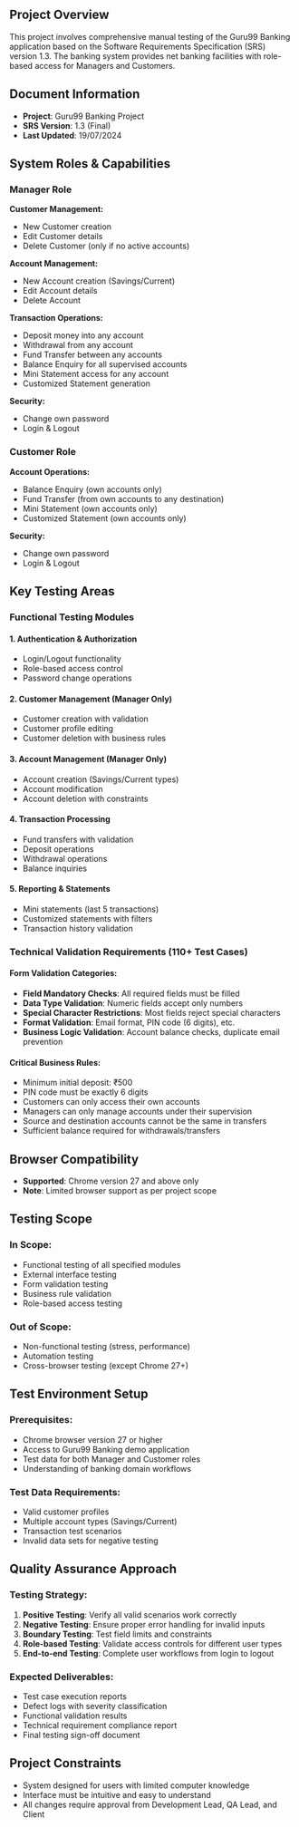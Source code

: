 
## Project Overview
This project involves comprehensive manual testing of the Guru99 Banking application based on the Software Requirements Specification (SRS) version 1.3. The banking system provides net banking facilities with role-based access for Managers and Customers.

## Document Information
- **Project**: Guru99 Banking Project
- **SRS Version**: 1.3 (Final)
- **Last Updated**: 19/07/2024

## System Roles & Capabilities

### Manager Role
**Customer Management:**
- New Customer creation
- Edit Customer details
- Delete Customer (only if no active accounts)

**Account Management:**
- New Account creation (Savings/Current)
- Edit Account details
- Delete Account

**Transaction Operations:**
- Deposit money into any account
- Withdrawal from any account
- Fund Transfer between any accounts
- Balance Enquiry for all supervised accounts
- Mini Statement access for any account
- Customized Statement generation

**Security:**
- Change own password
- Login & Logout

### Customer Role
**Account Operations:**
- Balance Enquiry (own accounts only)
- Fund Transfer (from own accounts to any destination)
- Mini Statement (own accounts only)
- Customized Statement (own accounts only)

**Security:**
- Change own password
- Login & Logout

## Key Testing Areas

### Functional Testing Modules

#### 1. Authentication & Authorization
- Login/Logout functionality
- Role-based access control
- Password change operations

#### 2. Customer Management (Manager Only)
- Customer creation with validation
- Customer profile editing
- Customer deletion with business rules

#### 3. Account Management (Manager Only)
- Account creation (Savings/Current types)
- Account modification
- Account deletion with constraints

#### 4. Transaction Processing
- Fund transfers with validation
- Deposit operations
- Withdrawal operations
- Balance inquiries

#### 5. Reporting & Statements
- Mini statements (last 5 transactions)
- Customized statements with filters
- Transaction history validation

### Technical Validation Requirements (110+ Test Cases)

#### Form Validation Categories:
- **Field Mandatory Checks**: All required fields must be filled
- **Data Type Validation**: Numeric fields accept only numbers
- **Special Character Restrictions**: Most fields reject special characters
- **Format Validation**: Email format, PIN code (6 digits), etc.
- **Business Logic Validation**: Account balance checks, duplicate email prevention

#### Critical Business Rules:
- Minimum initial deposit: ₹500
- PIN code must be exactly 6 digits
- Customers can only access their own accounts
- Managers can only manage accounts under their supervision
- Source and destination accounts cannot be the same in transfers
- Sufficient balance required for withdrawals/transfers

## Browser Compatibility
- **Supported**: Chrome version 27 and above only
- **Note**: Limited browser support as per project scope

## Testing Scope

### In Scope:
- Functional testing of all specified modules
- External interface testing
- Form validation testing
- Business rule validation
- Role-based access testing

### Out of Scope:
- Non-functional testing (stress, performance)
- Automation testing
- Cross-browser testing (except Chrome 27+)

## Test Environment Setup

### Prerequisites:
- Chrome browser version 27 or higher
- Access to Guru99 Banking demo application
- Test data for both Manager and Customer roles
- Understanding of banking domain workflows

### Test Data Requirements:
- Valid customer profiles
- Multiple account types (Savings/Current)
- Transaction test scenarios
- Invalid data sets for negative testing

## Quality Assurance Approach

### Testing Strategy:
1. **Positive Testing**: Verify all valid scenarios work correctly
2. **Negative Testing**: Ensure proper error handling for invalid inputs
3. **Boundary Testing**: Test field limits and constraints
4. **Role-based Testing**: Validate access controls for different user types
5. **End-to-end Testing**: Complete user workflows from login to logout

### Expected Deliverables:
- Test case execution reports
- Defect logs with severity classification
- Functional validation results
- Technical requirement compliance report
- Final testing sign-off document

## Project Constraints
- System designed for users with limited computer knowledge
- Interface must be intuitive and easy to understand
- All changes require approval from Development Lead, QA Lead, and Client

